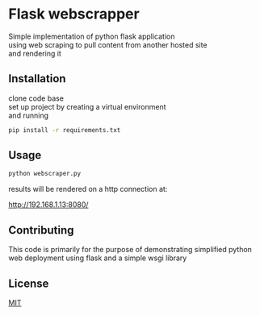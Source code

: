 # Flask webscrapper

Simple implementation of python flask application  
using web scraping to pull content from another hosted site  
and rendering it

## Installation
clone code base  
set up project by creating a virtual environment  
and running

```bash
pip install -r requirements.txt
```

## Usage

```python
python webscraper.py

```  
results will be rendered on a http connection at:  

http://192.168.1.13:8080/  

## Contributing
This code is primarily for the purpose of demonstrating simplified python  
web deployment using flask and a simple wsgi library

## License
[MIT](https://choosealicense.com/licenses/mit/)
